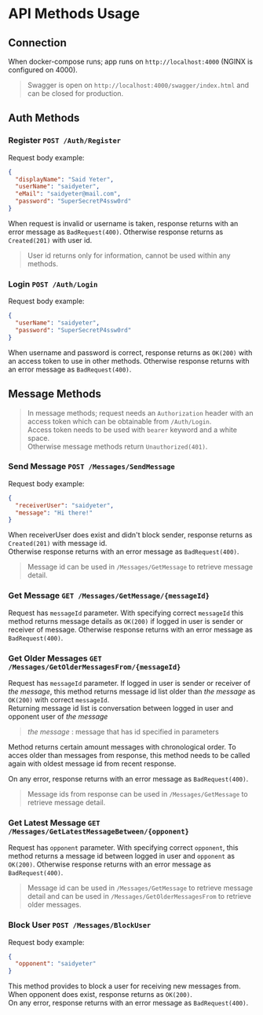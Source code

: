 
# API Methods Usage

## Connection

When docker-compose runs; app runs on `http://localhost:4000` (NGINX is configured on 4000). 

> Swagger is open on `http://localhost:4000/swagger/index.html` and can be closed for production. 

## Auth Methods

### Register `POST /Auth/Register`

Request body example:

```json
{
  "displayName": "Said Yeter",
  "userName": "saidyeter",
  "eMail": "saidyeter@mail.com",
  "password": "SuperSecretP4ssw0rd"
}
```
When request is invalid or username is taken, response returns with an error message as `BadRequest(400)`.
Otherwise response returns as `Created(201)` with user id. 

> User id returns only for information, cannot be used within any methods.

### Login `POST /Auth/Login`

Request body example:

```json
{
  "userName": "saidyeter",
  "password": "SuperSecretP4ssw0rd"
}
```
When username and password is correct, response returns as `OK(200)` with an access token to use in other methods.
Otherwise response returns with an error message as `BadRequest(400)`.

## Message Methods

> In message methods; request needs an `Authorization` header with an access token which can be obtainable from `/Auth/Login`.  
> Access token needs to be used with `bearer` keyword and a white space.  
> Otherwise message methods return `Unauthorized(401)`.

### Send Message `POST /Messages/SendMessage`

Request body example:

```json
{
  "receiverUser": "saidyeter",
  "message": "Hi there!"
}
```
When receiverUser does exist and didn't block sender, response returns as `Created(201)` with message id.  
Otherwise response returns with an error message as `BadRequest(400)`.

> Message id can be used in `/Messages/GetMessage` to retrieve message detail.

### Get Message `GET /Messages/GetMessage/{messageId}`

Request has `messageId` parameter. With specifying correct `messageId` this method returns message details as `OK(200)` if logged in user is sender or receiver of message.
Otherwise response returns with an error message as `BadRequest(400)`.

### Get Older Messages `GET /Messages/GetOlderMessagesFrom/{messageId}`

Request has `messageId` parameter. If logged in user is sender or receiver of *the message*, this method returns message id list older than *the message* as `OK(200)` with correct `messageId`.  
Returning message id list is conversation between logged in user and opponent user of *the message*  

> *the message* : message that has id specified in parameters  

Method returns certain amount messages with chronological order. To acces older than messages from response, this method needs to be called again with oldest message id from recent response.  

On any error, response returns with an error message as `BadRequest(400)`.

> Message ids from response can be used in `/Messages/GetMessage` to retrieve message detail.

### Get Latest Message  `GET /Messages/GetLatestMessageBetween/{opponent}`

Request has `opponent` parameter. With specifying correct `opponent`, this method returns a message id between logged in user and `opponent` as `OK(200)`.
Otherwise response returns with an error message as `BadRequest(400)`.

> Message id can be used in `/Messages/GetMessage` to retrieve message detail and can be used in `/Messages/GetOlderMessagesFrom` to retrieve older messages.

### Block User `POST /Messages/BlockUser`

Request body example:

```json
{
  "opponent": "saidyeter"
}
```
This method provides to block a user for receiving new messages from.  
When opponent does exist, response returns as `OK(200)`.  
On any error, response returns with an error message as `BadRequest(400)`.
